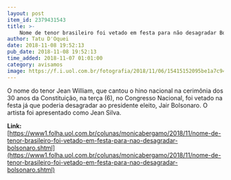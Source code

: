```yaml
---
layout: post
item_id: 2379431543
title: >-
    Nome de tenor brasileiro foi vetado em festa para não desagradar Bolsonaro
author: Tatu D'Oquei
date: 2018-11-08 19:52:13
pub_date: 2018-11-08 19:52:13
time_added: 2018-11-07 01:01:00
category: avisamos
image: https://f.i.uol.com.br/fotografia/2018/11/06/15415152095be1a7c940a01_1541515209_3x2_rt.jpg
---
```


O nome do tenor Jean William, que cantou o hino nacional na cerimônia dos 30 anos da Constituição, na terça (6), no Congresso Nacional, foi vetado na festa já que poderia desagradar ao presidente eleito, Jair Bolsonaro. O artista foi apresentado como Jean Silva.

**Link:** [https://www1.folha.uol.com.br/colunas/monicabergamo/2018/11/nome-de-tenor-brasileiro-foi-vetado-em-festa-para-nao-desagradar-bolsonaro.shtml](https://www1.folha.uol.com.br/colunas/monicabergamo/2018/11/nome-de-tenor-brasileiro-foi-vetado-em-festa-para-nao-desagradar-bolsonaro.shtml)

